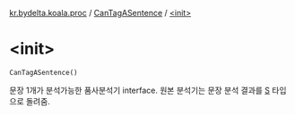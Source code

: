 [kr.bydelta.koala.proc](../index.md) / [CanTagASentence](index.md) / [&lt;init&gt;](./-init-.md)

# &lt;init&gt;

`CanTagASentence()`

문장 1개가 분석가능한 품사분석기 interface. 원본 분석기는 문장 분석 결과를 [S](index.md#S) 타입으로 돌려줌.

